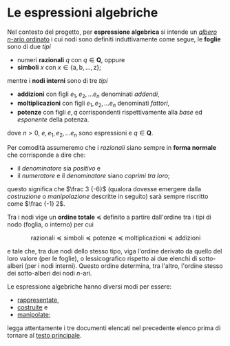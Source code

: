 # Le espressioni algebriche

Nel contesto del progetto, per **espressione algebrica** si intende un [*albero*
$n$-ario ordinato](https://en.wikipedia.org/wiki/Ordered_tree) i cui nodi sono
definiti induttivamente come segue, le **foglie** sono di due *tipi*

  * numeri **razionali** $q$ con $q\in \mathbf{Q}$, oppure 
  * **simboli** $x$ con $x\in\{\text{a}, \text{b}, \ldots, \text{z}\}$;

mentre i **nodi interni** sono di tre *tipi*

  * **addizioni** con figli $e_1, e_2, \ldots e_n$ denominati *addendi*,
  * **moltiplicazioni** con figli $e_1, e_2, \ldots e_n$ denominati *fattori*,
  * **potenze** con figli $e, q$ corrispondenti rispettivamente alla *base* ed
    *esponente* della potenza.

dove $n > 0$, $e, e_1, e_2, \ldots e_n$ sono espressioni e $q\in \mathbf{Q}$.

Per comodità assumeremo che i *razionali* siano sempre in **forma normale** che
corrisponde a dire che:

* il *denominatore* sia *positivo* e
* il *numeratore* e il *denominatore* siano *coprimi tra loro*;

questo significa che $\frac 3 {-6}$ (qualora dovesse emergere dalla
*costruzione* o *manipolazione* descritte in seguito) sarà sempre riscritto come
$\frac {-1} 2$.

Tra i nodi vige un **ordine totale** $\preceq$ definito a partire dall'ordine
tra i tipi di nodo (foglia, o interno) per cui 

$$
\text{razionali} 
\preceq \text{simboli}
\preceq \text{potenze}
\preceq \text{moltiplicazioni}  
\preceq \text{addizioni}    
$$

e tale che, tra due nodi dello stesso tipo, viga l'ordine derivato da quello del
loro valore (per le foglie), o lessicografico rispetto ai due elenchi di
sotto-alberi (per i nodi interni). Questo ordine determina, tra l'altro,
l'ordine stesso dei sotto-alberi dei nodi $n$-ari.

Le espressione algebriche hanno diversi modi per essere:

* [rappresentate](1-Rappresentazione.md),
* [costruite](2-Costruzione.md) e 
* [manipolate](3-Manipolazione.md);

legga attentamente i tre documenti elencati nel precedente elenco prima di
tornare al [testo principale](../README.md).